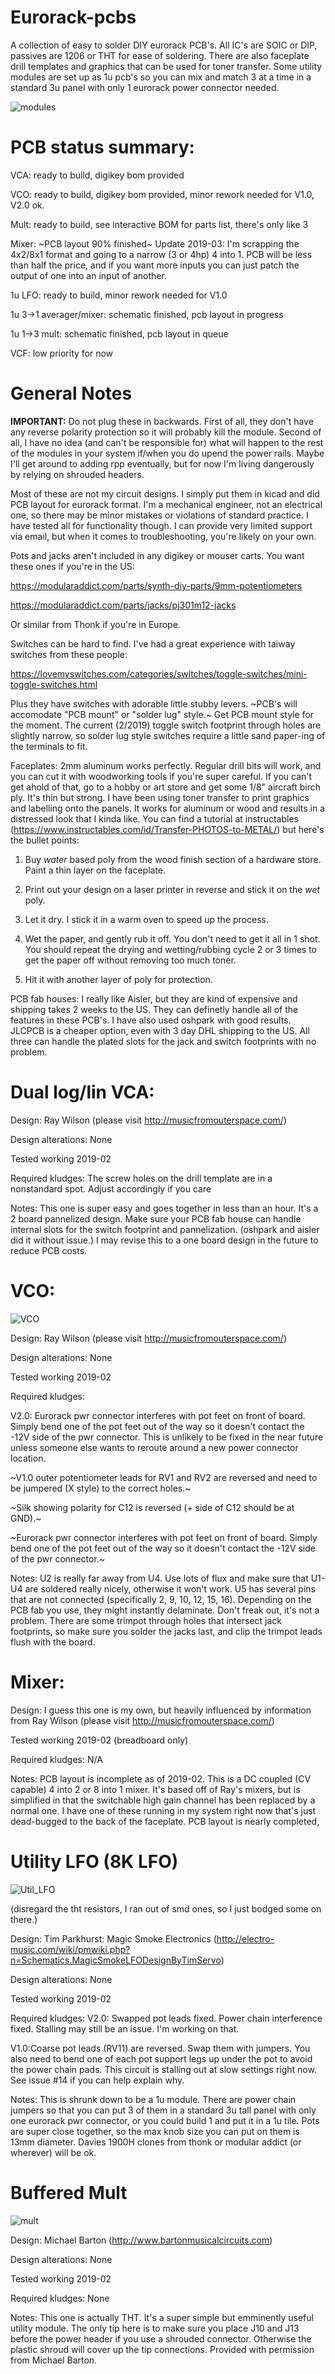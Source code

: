 # Eurorack-pcbs
A collection of easy to solder DIY eurorack PCB's. All IC's are SOIC or DIP, passives are 1206 or THT for ease of soldering. There are also faceplate drill templates and graphics that can be used for toner transfer. Some utility modules are set up as 1u pcb's so you can mix and match 3 at a time in a standard 3u panel with only 1 eurorack power connector needed. 

![modules](https://i.imgur.com/BY2SObw.jpg)

# PCB status summary:
VCA: ready to build, digikey bom provided

VCO: ready to build, digikey bom provided, minor rework needed for V1.0, V2.0 ok. 

Mult: ready to build, see interactive BOM for parts list, there's only like 3

Mixer: ~PCB layout 90% finished~ Update 2019-03: I'm scrapping the 4x2/8x1 format and going to a narrow (3 or 4hp) 4 into 1. PCB will be less than half the price, and if you want more inputs you can just patch the output of one into an input of another. 

1u LFO: ready to build, minor rework needed for V1.0

1u 3->1 averager/mixer: schematic finished, pcb layout in progress

1u 1->3 mult: schematic finished, pcb layout in queue

VCF: low priority for now


# General Notes

**IMPORTANT:** Do not plug these in backwards. First of all, they don't have any reverse polarity protection so it will probably kill the module. Second of all, I have no idea (and can't be responsible for) what will happen to the rest of the modules in your system if/when you do upend the power rails. Maybe I'll get around to adding rpp eventually, but for now I'm living dangerously by relying on shrouded headers. 

Most of these are not my circuit designs. I simply put them in kicad and did PCB layout for eurorack format. I'm a mechanical engineer, not an electrical one, so there may be minor mistakes or violations of standard practice. I have tested all for functionality though. I can provide very limited support via email, but when it comes to troubleshooting, you're likely on your own. 

Pots and jacks aren't included in any digikey or mouser carts. You want these ones if you're in the US: 

https://modularaddict.com/parts/synth-diy-parts/9mm-potentiometers

https://modularaddict.com/parts/jacks/pj301m12-jacks

Or similar from Thonk if you're in Europe.

Switches can be hard to find. I've had a great experience with taiway switches from these people: 

https://lovemyswitches.com/categories/switches/toggle-switches/mini-toggle-switches.html

Plus they have switches with adorable little stubby levers. ~PCB's will accomodate "PCB mount" or "solder lug" style.~ Get PCB mount style for the moment. The current (2/2019) toggle switch footprint through holes are slightly narrow, so solder lug style switches require a little sand paper-ing of the terminals to fit.  

Faceplates: 2mm aluminum works perfectly. Regular drill bits will work, and you can cut it with woodworking tools if you're super careful. If you can't get ahold of that, go to a hobby or art store and get some 1/8" aircraft birch ply. It's thin but strong. I have been using toner transfer to print graphics and labelling onto the panels. It works for aluminum or wood and results in a distressed look that I kinda like. You can find a tutorial at instructables (https://www.instructables.com/id/Transfer-PHOTOS-to-METAL/) but here's the bullet points: 

1) Buy *water* based poly from the wood finish section of a hardware store. Paint a thin layer on the faceplate. 

2) Print out your design on a laser printer in reverse and stick it on the *wet* poly. 

3) Let it dry. I stick it in a warm oven to speed up the process.

4) Wet the paper, and gently rub it off. You don't need to get it all in 1 shot. You should repeat the drying and wetting/rubbing cycle 2 or 3 times to get the paper off without removing too much toner.

5) Hit it with another layer of poly for protection. 

PCB fab houses: I really like Aisler, but they are kind of expensive and shipping takes 2 weeks to the US. They can definetly handle all of the features in these PCB's. I have also used oshpark with good results. JLCPCB is a cheaper option, even with 3 day DHL shipping to the US. All three can handle the plated slots for the jack and switch footprints with no problem.  

# Dual log/lin VCA: 

Design: Ray Wilson (please visit http://musicfromouterspace.com/)

Design alterations: None

Tested working 2019-02

Required kludges: The screw holes on the drill template are in a nonstandard spot. Adjust accordingly if you care

Notes: This one is super easy and goes together in less than an hour. It's a 2 board pannelized design. Make sure your PCB fab house can handle internal slots for the switch footprint and pannelization. (oshpark and aisler did it without issue.) I may revise this to a one board design in the future to reduce PCB costs. 

# VCO: 

![VCO](https://i.imgur.com/5RcPoAI.jpg)

Design: Ray Wilson (please visit http://musicfromouterspace.com/)

Design alterations: None

Tested working 2019-02

Required kludges: 

V2.0: Eurorack pwr connector interferes with pot feet on front of board. Simply bend one of the pot feet out of the way so it doesn't       contact the -12V side of the pwr connector. This is unlikely to be fixed in the near future unless someone else wants to reroute around a new power connector location. 

~V1.0 outer potentiometer leads for RV1 and RV2 are reversed and need to be jumpered (X style) to the correct holes.~

~Silk showing polarity for C12 is reversed (+ side of C12 should be at GND).~

~Eurorack pwr connector interferes with pot feet on front of board. Simply bend one of the pot feet out of the way so it doesn't       contact the -12V side of the pwr connector.~

Notes: U2 is really far away from U4. Use lots of flux and make sure that U1-U4 are soldered really nicely, otherwise it won't work. U5 has several pins that are not connected (specifically 2, 9, 10, 12, 15, 16). Depending on the PCB fab you use, they might instantly delaminate. Don't freak out, it's not a problem. There are some trimpot through holes that intersect jack footprints, so make sure you solder the jacks last, and clip the trimpot leads flush with the board.

# Mixer: 

Design: I guess this one is my own, but heavily influenced by information from Ray Wilson (please visit http://musicfromouterspace.com/)

Tested working 2019-02 (breadboard only)

Required kludges: N/A

Notes: PCB layout is incomplete as of 2019-02. This is a DC coupled (CV capable) 4 into 2 or 8 into 1 mixer. It's based off of Ray's mixers, but is simplified in that the switchable high gain channel has been replaced by a normal one. I have one of these running in my system right now that's just dead-bugged to the back of the faceplate. PCB layout is nearly completed, 

# Utility LFO (8K LFO)

![Util_LFO](https://i.imgur.com/B9UOJxG.png)

(disregard the tht resistors, I ran out of smd ones, so I just bodged some on there.)

Design: Tim Parkhurst: Magic Smoke Electronics (http://electro-music.com/wiki/pmwiki.php?n=Schematics.MagicSmokeLFODesignByTimServo)

Design alterations: None

Tested working 2019-02

Required kludges: 
V2.0: Swapped pot leads fixed. Power chain interference fixed. Stalling may still be an issue. I'm working on that.  

V1.0:Coarse pot leads (RV11) are reversed. Swap them with jumpers. You also need to bend one of each pot support legs up under the pot to avoid the power chain pads. This circuit is stalling out at slow settings right now. See issue #14 if you can help explain why. 

Notes: This is shrunk down to be a 1u module. There are power chain jumpers so that you can put 3 of them in a standard 3u tall panel with only one eurorack pwr connector,  or you could build 1 and put it in a 1u tile. Pots are super close together, so the max knob size you can put on them is 13mm diameter. Davies 1900H clones from thonk or modular addict (or wherever) will be ok. 

# Buffered Mult

![mult](https://i.imgur.com/NJwEe1J.jpg)

Design: Michael Barton (http://www.bartonmusicalcircuits.com) 

Design alterations: None

Tested working 2019-02

Required kludges: None

Notes: This one is actually THT. It's a super simple but emminently useful utility module. The only tip here is to make sure you place J10 and J13 before the power header if you use a shrouded connector. Otherwise the plastic shroud will cover up the tip connections. Provided with permission from Michael Barton. 
    
